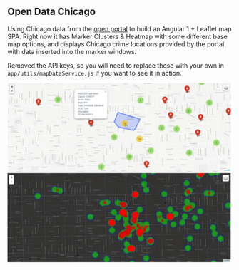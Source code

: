 ## Open Data Chicago
Using Chicago data from the [open portal](https://data.cityofchicago.org/) to build an Angular 1 + Leaflet map SPA.
Right now it has Marker Clusters & Heatmap with some different base map options, and displays Chicago crime locations provided 
by the portal with data inserted into the marker windows. 

Removed the API keys, so you will need to replace those with your own in `app/utils/mapDataService.js` if you want to see it in action.

![Light](assets/images/screenshot_markers.png)
![Dark](assets/images/screenshot_heatmap.png)
